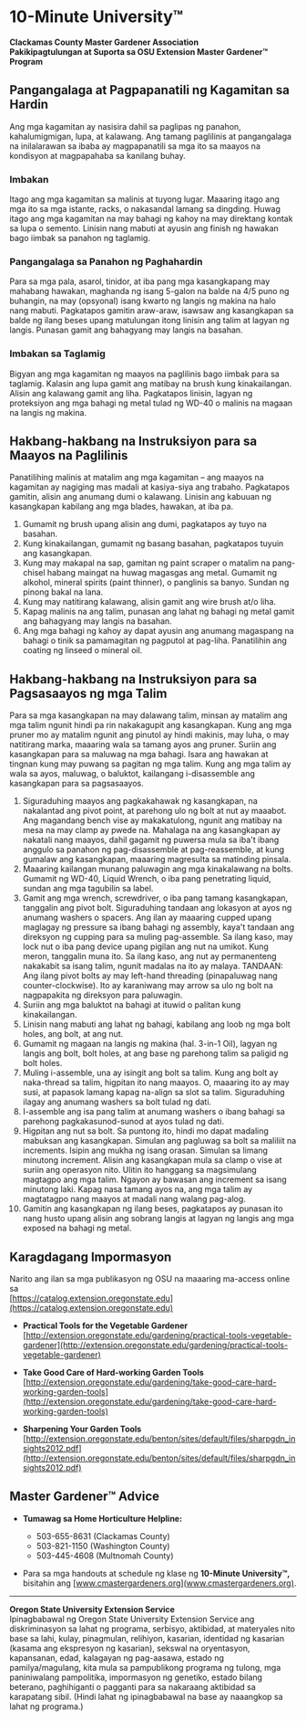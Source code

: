 # 10-Minute University™  
**Clackamas County Master Gardener Association**  
**Pakikipagtulungan at Suporta sa OSU Extension Master Gardener™ Program**  

## Pangangalaga at Pagpapanatili ng Kagamitan sa Hardin  

Ang mga kagamitan ay nasisira dahil sa paglipas ng panahon, kahalumigmigan, lupa, at kalawang. Ang tamang paglilinis at pangangalaga na inilalarawan sa ibaba ay magpapanatili sa mga ito sa maayos na kondisyon at magpapahaba sa kanilang buhay.  

### Imbakan  
Itago ang mga kagamitan sa malinis at tuyong lugar. Maaaring itago ang mga ito sa mga istante, racks, o nakasandal lamang sa dingding. Huwag itago ang mga kagamitan na may bahagi ng kahoy na may direktang kontak sa lupa o semento. Linisin nang mabuti at ayusin ang finish ng hawakan bago iimbak sa panahon ng taglamig.  

### Pangangalaga sa Panahon ng Paghahardin  
Para sa mga pala, asarol, tinidor, at iba pang mga kasangkapang may mahabang hawakan, maghanda ng isang 5-galon na balde na 4/5 puno ng buhangin, na may (opsyonal) isang kwarto ng langis ng makina na halo nang mabuti. Pagkatapos gamitin araw-araw, isawsaw ang kasangkapan sa balde ng ilang beses upang matulungan itong linisin ang talim at lagyan ng langis. Punasan gamit ang bahagyang may langis na basahan.  

### Imbakan sa Taglamig  
Bigyan ang mga kagamitan ng maayos na paglilinis bago iimbak para sa taglamig. Kalasin ang lupa gamit ang matibay na brush kung kinakailangan. Alisin ang kalawang gamit ang liha. Pagkatapos linisin, lagyan ng proteksiyon ang mga bahagi ng metal tulad ng WD-40 o malinis na magaan na langis ng makina.  

## Hakbang-hakbang na Instruksiyon para sa Maayos na Paglilinis  
Panatilihing malinis at matalim ang mga kagamitan – ang maayos na kagamitan ay nagiging mas madali at kasiya-siya ang trabaho. Pagkatapos gamitin, alisin ang anumang dumi o kalawang. Linisin ang kabuuan ng kasangkapan kabilang ang mga blades, hawakan, at iba pa.  

1. Gumamit ng brush upang alisin ang dumi, pagkatapos ay tuyo na basahan.  
2. Kung kinakailangan, gumamit ng basang basahan, pagkatapos tuyuin ang kasangkapan.  
3. Kung may makapal na sap, gamitan ng paint scraper o matalim na pang-chisel habang maingat na huwag magasgas ang metal. Gumamit ng alkohol, mineral spirits (paint thinner), o panglinis sa banyo. Sundan ng pinong bakal na lana.  
4. Kung may natitirang kalawang, alisin gamit ang wire brush at/o liha.  
5. Kapag malinis na ang talim, punasan ang lahat ng bahagi ng metal gamit ang bahagyang may langis na basahan.  
6. Ang mga bahagi ng kahoy ay dapat ayusin ang anumang magaspang na bahagi o tinik sa pamamagitan ng pagputol at pag-liha. Panatilihin ang coating ng linseed o mineral oil.  

## Hakbang-hakbang na Instruksiyon para sa Pagsasaayos ng mga Talim  
Para sa mga kasangkapan na may dalawang talim, minsan ay matalim ang mga talim ngunit hindi pa rin nakakagupit ang kasangkapan. Kung ang mga pruner mo ay matalim ngunit ang pinutol ay hindi makinis, may luha, o may natitirang marka, maaaring wala sa tamang ayos ang pruner. Suriin ang kasangkapan para sa maluwag na mga bahagi. Isara ang hawakan at tingnan kung may puwang sa pagitan ng mga talim. Kung ang mga talim ay wala sa ayos, maluwag, o baluktot, kailangang i-disassemble ang kasangkapan para sa pagsasaayos.  

1. Siguraduhing maayos ang pagkakahawak ng kasangkapan, na nakalantad ang pivot point, at parehong ulo ng bolt at nut ay maaabot. Ang magandang bench vise ay makakatulong, ngunit ang matibay na mesa na may clamp ay pwede na. Mahalaga na ang kasangkapan ay nakatali nang maayos, dahil gagamit ng puwersa mula sa iba't ibang anggulo sa panahon ng pag-disassemble at pag-reassemble, at kung gumalaw ang kasangkapan, maaaring magresulta sa matinding pinsala.  
2. Maaaring kailangan munang paluwagin ang mga kinakalawang na bolts. Gumamit ng WD-40, Liquid Wrench, o iba pang penetrating liquid, sundan ang mga tagubilin sa label.  
3. Gamit ang mga wrench, screwdriver, o iba pang tamang kasangkapan, tanggalin ang pivot bolt. Siguraduhing tandaan ang lokasyon at ayos ng anumang washers o spacers. Ang ilan ay maaaring cupped upang maglagay ng pressure sa ibang bahagi ng assembly, kaya't tandaan ang direksyon ng cupping para sa muling pag-assemble. Sa ilang kaso, may lock nut o iba pang device upang pigilan ang nut na umikot. Kung meron, tanggalin muna ito. Sa ilang kaso, ang nut ay permanenteng nakakabit sa isang talim, ngunit madalas na ito ay malaya. TANDAAN: Ang ilang pivot bolts ay may left-hand threading (pinapaluwag nang counter-clockwise). Ito ay karaniwang may arrow sa ulo ng bolt na nagpapakita ng direksyon para paluwagin.  
4. Suriin ang mga baluktot na bahagi at ituwid o palitan kung kinakailangan.  
5. Linisin nang mabuti ang lahat ng bahagi, kabilang ang loob ng mga bolt holes, ang bolt, at ang nut.  
6. Gumamit ng magaan na langis ng makina (hal. 3-in-1 Oil), lagyan ng langis ang bolt, bolt holes, at ang base ng parehong talim sa paligid ng bolt holes.  
7. Muling i-assemble, una ay isingit ang bolt sa talim. Kung ang bolt ay naka-thread sa talim, higpitan ito nang maayos. O, maaaring ito ay may susi, at papasok lamang kapag na-align sa slot sa talim. Siguraduhing ilagay ang anumang washers sa bolt tulad ng dati.  
8. I-assemble ang isa pang talim at anumang washers o ibang bahagi sa parehong pagkakasunod-sunod at ayos tulad ng dati.  
9. Higpitan ang nut sa bolt. Sa puntong ito, hindi mo dapat madaling mabuksan ang kasangkapan. Simulan ang pagluwag sa bolt sa maliliit na increments. Isipin ang mukha ng isang orasan. Simulan sa limang minutong increment. Alisin ang kasangkapan mula sa clamp o vise at suriin ang operasyon nito. Ulitin ito hanggang sa magsimulang magtagpo ang mga talim. Ngayon ay bawasan ang increment sa isang minutong laki. Kapag nasa tamang ayos na, ang mga talim ay magtatagpo nang maayos at madali nang walang pag-alog.  
10. Gamitin ang kasangkapan ng ilang beses, pagkatapos ay punasan ito nang husto upang alisin ang sobrang langis at lagyan ng langis ang mga exposed na bahagi ng metal.  

## Karagdagang Impormasyon  
Narito ang ilan sa mga publikasyon ng OSU na maaaring ma-access online sa  
[https://catalog.extension.oregonstate.edu](https://catalog.extension.oregonstate.edu)  

- **Practical Tools for the Vegetable Gardener**  
  [http://extension.oregonstate.edu/gardening/practical-tools-vegetable-gardener](http://extension.oregonstate.edu/gardening/practical-tools-vegetable-gardener)  

- **Take Good Care of Hard-working Garden Tools**  
  [http://extension.oregonstate.edu/gardening/take-good-care-hard-working-garden-tools](http://extension.oregonstate.edu/gardening/take-good-care-hard-working-garden-tools)  

- **Sharpening Your Garden Tools**  
  [http://extension.oregonstate.edu/benton/sites/default/files/sharpgdn_insights2012.pdf](http://extension.oregonstate.edu/benton/sites/default/files/sharpgdn_insights2012.pdf)  

## Master Gardener™ Advice  
- **Tumawag sa Home Horticulture Helpline:**  
  - 503-655-8631 (Clackamas County)  
  - 503-821-1150 (Washington County)  
  - 503-445-4608 (Multnomah County)  

- Para sa mga handouts at schedule ng klase ng **10-Minute University™,** bisitahin ang [www.cmastergardeners.org](www.cmastergardeners.org).  

---

**Oregon State University Extension Service**  
Ipinagbabawal ng Oregon State University Extension Service ang diskriminasyon sa lahat ng programa, serbisyo, aktibidad, at materyales nito base sa lahi, kulay, pinagmulan, relihiyon, kasarian, identidad ng kasarian (kasama ang ekspresyon ng kasarian), sekswal na oryentasyon, kapansanan, edad, kalagayan ng pag-aasawa, estado ng pamilya/magulang, kita mula sa pampublikong programa ng tulong, mga paniniwalang pampolitika, impormasyon ng genetiko, estado bilang beterano, paghihiganti o pagganti para sa nakaraang aktibidad sa karapatang sibil. (Hindi lahat ng ipinagbabawal na base ay naaangkop sa lahat ng programa.)